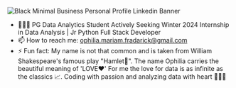 ![Black Minimal Business Personal Profile Linkedin Banner](https://user-images.githubusercontent.com/76613993/200097145-a17b0a4a-12ce-47c8-b383-19d91b55145d.png)

- 👩🏼‍🎓 PG Data Analytics Student Actively Seeking Winter 2024 Internship in Data Analysis | Jr Python Full Stack Developer
- 📫 How to reach me: ophilia.mariam.fradarick@gmail.com
- ⚡ Fun fact: My name is not that common and is taken from William Shakespeare's famous play "Hamlet🥰". The name Ophilia carries the beautiful meaning of 'LOVE❤️' For me the love for data is as infinite as the classics 📈. Coding with passion and analyzing data with heart 👩🏽‍💻
